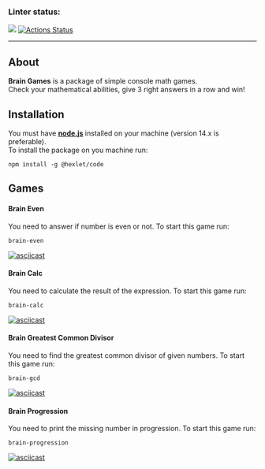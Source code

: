 ### Linter status:
<a href="https://codeclimate.com/github/nikolayakhmetyanov/frontend-project-lvl1/maintainability"><img src="https://api.codeclimate.com/v1/badges/50c5b799ea8cc2a4b0fe/maintainability" /></a>
[![Actions Status](https://github.com/nikolayakhmetyanov/frontend-project-lvl1/workflows/hexlet-check/badge.svg)](https://github.com/nikolayakhmetyanov/frontend-project-lvl1/actions)

* * *
## About
**Brain Games** is a package of simple console math games. <br>
Check your mathematical abilities, give 3 right answers in a row and win!

## Installation
You must have [**node.js**](https://nodejs.org/en/) installed on your machine (version 14.x is preferable). <br>
To install the package on you machine run:
<pre><code>npm install -g @hexlet/code</code></pre>

## Games
#### Brain Even
You need to answer if number is even or not. To start this game run:
<pre><code>brain-even</code></pre>
[![asciicast](https://asciinema.org/a/Xl2QM3fHlkyww9mrYP0LgLuQM.svg)](https://asciinema.org/a/Xl2QM3fHlkyww9mrYP0LgLuQM)

#### Brain Calc
You need to calculate the result of the expression. To start this game run:
<pre><code>brain-calc</code></pre>
[![asciicast](https://asciinema.org/a/YbxXS3EITuW44dRhoNv13Usvx.svg)](https://asciinema.org/a/YbxXS3EITuW44dRhoNv13Usvx)

#### Brain Greatest Common Divisor
You need to find the greatest common divisor of given numbers. To start this game run:
<pre><code>brain-gcd</code></pre>
[![asciicast](https://asciinema.org/a/9C4Tr7GYhbV7HDtGArsp6tsY5.svg)](https://asciinema.org/a/9C4Tr7GYhbV7HDtGArsp6tsY5)

#### Brain Progression
You need to print the missing number in progression. To start this game run:
<pre><code>brain-progression</code></pre>
[![asciicast](https://asciinema.org/a/D9By94SKU50OriWzYxoImxz23.svg)](https://asciinema.org/a/D9By94SKU50OriWzYxoImxz23)
